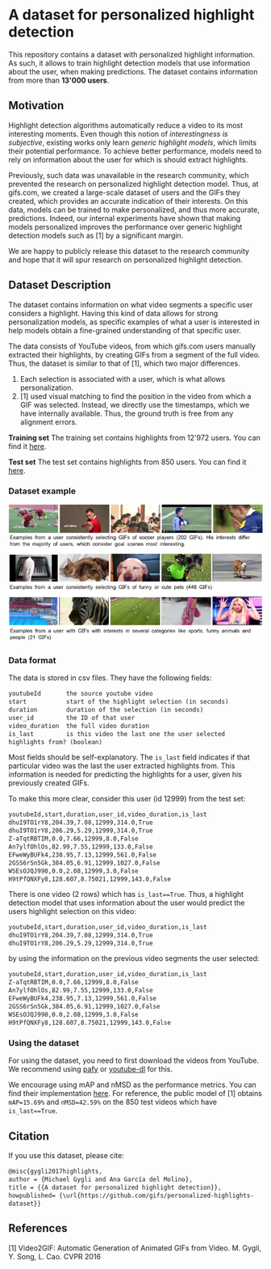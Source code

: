 # A dataset for personalized highlight detection

This repository contains a dataset with personalized highlight information.
As such, it allows to train highlight detection models that use
information about the user, when making predictions.
The dataset contains information from more than __13'000 users__. 

## Motivation
Highlight detection algorithms automatically reduce a
video to its most interesting moments. Even though this
notion of *interestingness is subjective*, existing works only
learn *generic highlight models*, which limits their potential
performance. To achieve better performance, models need to rely on
information about the user for which is should extract highlights.

Previously, such data was unavailable in the research community,
which prevented the research on personalized highlight detection model.
Thus, at gifs.com, we created a large-scale dataset of users
and the GIFs they created, which provides an accurate indication
of their interests.
On this data, models can be trained to make personalized,
and thus more accurate, predictions.
Indeed, our internal experiments have shown that
making models personalized improves the performance over generic highlight detection
models such as [1] by a significant margin.

We are happy to publicly release this dataset to the research community
and hope that it will spur research on personalized
highlight detection.

## Dataset Description
The dataset contains information on what video segments a specific user considers a highlight.
Having this kind of data allows for strong personalization
models, as specific examples of what a user is interested
in help models obtain a fine-grained understanding
of that specific user.

The data consists of YouTube videos, from which gifs.com
users manually extracted their highlights, by creating GIFs
from a segment of the full video.
Thus, the dataset is similar to that of [1], which two major differences.
1. Each selection is associated with a user, which is what allows
personalization.
2. [1] used visual matching to find the position in the video
from which a GIF was selected. Instead, we directly use the timestamps,
which we have internally available.
Thus, the ground truth is free from any alignment errors.

__Training set__
The training set contains highlights from 12'972 users. 
You can find it [here](training.csv).

__Test set__
The test set contains highlights from 850 users. 
You can find it [here](testing.csv).

### Dataset example
![example users in our dataset](./dataset_example.png)

### Data format
The data is stored in csv files.
They have the following fields:

```
youtubeId       the source youtube video
start           start of the highlight selection (in seconds)
duration        duration of the selection (in seconds)
user_id         the ID of that user
video_duration  the full video duration
is_last         is this video the last one the user selected highlights from? (boolean)
```

Most fields should be self-explanatory.
The `is_last` field indicates if that particular video 
was the last the user extracted highlights from.
This information is needed for predicting the highlights
for a user, given his previously created GIFs.

To make this more clear, consider this user (id 12999) from the test set:

```csv
youtubeId,start,duration,user_id,video_duration,is_last
dhuI9TO1rY8,204.39,7.08,12999,314.0,True
dhuI9TO1rY8,206.29,5.29,12999,314.0,True
Z-aTqtRBTIM,0.0,7.66,12999,8.0,False
An7ylfOhlOs,82.99,7.55,12999,133.0,False
EFweWyBUFk4,238.95,7.13,12999,561.0,False
2GSS6rSn5Gk,384.05,6.91,12999,1027.0,False
WSEsOJQJ990,0.0,2.08,12999,3.0,False
H9tPfQNXFy8,128.607,8.75021,12999,143.0,False
```

There is one video (2 rows) which has `is_last==True`.
Thus, a highlight detection model that uses information about
the user would predict the users highlight selection on this video:
 ```csv
youtubeId,start,duration,user_id,video_duration,is_last
dhuI9TO1rY8,204.39,7.08,12999,314.0,True
dhuI9TO1rY8,206.29,5.29,12999,314.0,True
```

by using the information on the previous video segments
the user selected:
```csv
youtubeId,start,duration,user_id,video_duration,is_last
Z-aTqtRBTIM,0.0,7.66,12999,8.0,False
An7ylfOhlOs,82.99,7.55,12999,133.0,False
EFweWyBUFk4,238.95,7.13,12999,561.0,False
2GSS6rSn5Gk,384.05,6.91,12999,1027.0,False
WSEsOJQJ990,0.0,2.08,12999,3.0,False
H9tPfQNXFy8,128.607,8.75021,12999,143.0,False
```
 
### Using the dataset
For using the dataset, you need to first download the videos from YouTube.
We recommend using [pafy](http://pythonhosted.org/Pafy/) or
[youtube-dl](https://rg3.github.io/youtube-dl/) for this.

We encourage using mAP and nMSD as the performance metrics.
You can find their implementation [here](https://github.com/gyglim/video2gif_dataset).
For reference, the public model of [1] obtains
`mAP=15.69%` and `nMSD=42.59%`
on the 850 test videos which have `is_last==True`.

## Citation
If you use this dataset, please cite:

```
@misc{gygli2017highlights,
author = {Michael Gygli and Ana García del Molino},
title = {{A dataset for personalized highlight detection}},
howpublished= {\url{https://github.com/gifs/personalized-highlights-dataset}}
```

## References
[1] Video2GIF: Automatic Generation of Animated GIFs from Video.  M. Gygli, Y. Song, L. Cao. CVPR 2016
